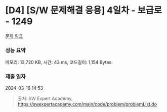 # [D4] [S/W 문제해결 응용] 4일차 - 보급로 - 1249 

[문제 링크](https://swexpertacademy.com/main/code/problem/problemDetail.do?contestProbId=AV15QRX6APsCFAYD) 

### 성능 요약

메모리: 13,720 KB, 시간: 43 ms, 코드길이: 1,154 Bytes

### 제출 일자

2024-03-16 14:53



> 출처: SW Expert Academy, https://swexpertacademy.com/main/code/problem/problemList.do